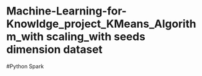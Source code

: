 # Machine-Learning-for-Knowldge_project_KMeans_Algorithm_with scaling_with seeds dimension dataset
#Python Spark
